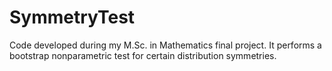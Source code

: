 # SymmetryTest
Code developed during my M.Sc. in Mathematics final project. It performs a bootstrap nonparametric test for certain distribution symmetries. 
